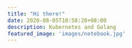 ```yaml
---
title: "Hi there!"
date: 2020-08-05T10:58:20+08:00
description: Kubernetes and Golang
featured_image: 'images/notebook.jpg'
---
```

